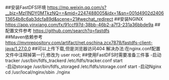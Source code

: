 ##安装FastDFS环境
    https://mp.weixin.qq.com/s?__biz=MzI1NDY0MTkzNQ==&mid=2247488005&idx=1&sn=001d4902d240613654b8c6ab3dcfa89d&scene=21#wechat_redirect
##安装NGINX
    https://app.yinxiang.com/fx/91ccf97d-38bb-46b2-a7f3-231a36bbde9a
##配置文件参考
    https://github.com/search?q=fastdfs   
##Maven依赖参考
    https://mvnrepository.com/artifact/net.oschina.zcx7878/fastdfs-client-java/1.27.0.0
##可以上传下载,但是浏览器访问404
    解决办法:在nginx.conf配置文件中注释掉第一行,修改为 user root;
##使用FastDFS时需要准备三件事
    -启动tracker
        /usr/bin/fdfs_trackerd /etc/fdfs/tracker.conf start    
    -启动storage
        /usr/bin/fdfs_storaged /etc/fdfs/storage.conf start
    -启动Nginx
        cd /usr/local/nginx/sbin
        ./nginx
